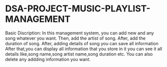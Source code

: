 # DSA-PROJECT-MUSIC-PLAYLIST-MANAGEMENT
Basic Discription:
In this management system, you can add new and any song whatever you want.
Then, add the artist of song.
After, add the duration of song.
After, adding details of song you can save all information
After that,you can display all information that you store in it you can see it all details like,song name,song artist name,song duration etc.
You can also delete any  addding information you want.
